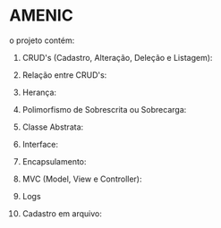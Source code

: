 # AMENIC

o projeto contém:

1. CRUD's (Cadastro, Alteração, Deleção e Listagem):

2. Relação entre CRUD's:
   
3. Herança:

4. Polimorfismo de Sobrescrita ou Sobrecarga:

5. Classe Abstrata:

6. Interface:

7. Encapsulamento:

8. MVC (Model, View e Controller):

9. Logs

10. Cadastro em arquivo:
